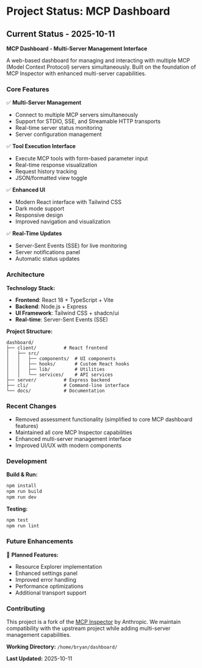 # Project Status: MCP Dashboard

## Current Status - 2025-10-11

**MCP Dashboard - Multi-Server Management Interface**

A web-based dashboard for managing and interacting with multiple MCP (Model Context Protocol) servers simultaneously. Built on the foundation of MCP Inspector with enhanced multi-server capabilities.

### Core Features

✅ **Multi-Server Management**
- Connect to multiple MCP servers simultaneously
- Support for STDIO, SSE, and Streamable HTTP transports
- Real-time server status monitoring
- Server configuration management

✅ **Tool Execution Interface**
- Execute MCP tools with form-based parameter input
- Real-time response visualization
- Request history tracking
- JSON/formatted view toggle

✅ **Enhanced UI**
- Modern React interface with Tailwind CSS
- Dark mode support
- Responsive design
- Improved navigation and visualization

✅ **Real-Time Updates**
- Server-Sent Events (SSE) for live monitoring
- Server notifications panel
- Automatic status updates

### Architecture

**Technology Stack:**
- **Frontend**: React 18 + TypeScript + Vite
- **Backend**: Node.js + Express
- **UI Framework**: Tailwind CSS + shadcn/ui
- **Real-time**: Server-Sent Events (SSE)

**Project Structure:**
```
dashboard/
├── client/          # React frontend
│   ├── src/
│   │   ├── components/  # UI components
│   │   ├── hooks/       # Custom React hooks
│   │   ├── lib/         # Utilities
│   │   └── services/    # API services
├── server/          # Express backend
├── cli/             # Command-line interface
└── docs/            # Documentation
```

### Recent Changes

- Removed assessment functionality (simplified to core MCP dashboard features)
- Maintained all core MCP Inspector capabilities
- Enhanced multi-server management interface
- Improved UI/UX with modern components

### Development

**Build & Run:**
```bash
npm install
npm run build
npm run dev
```

**Testing:**
```bash
npm test
npm run lint
```

### Future Enhancements

🔮 **Planned Features:**
- Resource Explorer implementation
- Enhanced settings panel
- Improved error handling
- Performance optimizations
- Additional transport support

### Contributing

This project is a fork of the [MCP Inspector](https://github.com/modelcontextprotocol/inspector) by Anthropic. We maintain compatibility with the upstream project while adding multi-server management capabilities.

**Working Directory:** `/home/bryan/dashboard/`

**Last Updated:** 2025-10-11
